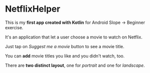 # NetflixHelper
This is my **first app created with Kotlin** for Android Slope -> Beginner exercise.

It's an application that let a user choose a movie to watch on Netflix.

Just tap on *Suggest me a movie* button to see a movie title.

You can **add** movie titles you like and you didn't watch, too.

There are **two distinct layout**, one for *portrait* and one for *landscape*.
